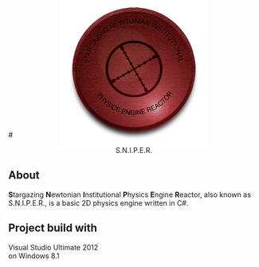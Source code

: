<center><img src="readme-resources/sniper-logo-512.png" style="max-height: 300px; margin-bottom:-55px; margin-top:-50px;"></center>

#<center>S.N.I.P.E.R.</center>


## About
**S**targazing **N**ewtonian **I**nstitutional **P**hysics **E**ngine **R**eactor, also known as S.N.I.P.E.R., is a basic 2D physics engine written in C#.


## Project build with
Visual Studio Ultimate 2012  
on Windows 8.1


